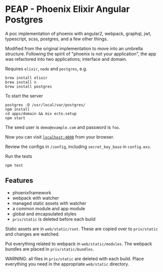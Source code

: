 
# PEAP - Phoenix Elixir Angular Postgres
A poc implementation of phoenix with angular2, webpack, graphql, jwt,
typescript, scss, postgres, and a few other things.

Modified from the original implementation to move into an umbrella structure.
Following the spirit of "phoenix is not your application", the app was refactored
into two applications; interface and domain.

Requires `elixir`, `node` and `postgres`, e.g.
```
brew install elixir
brew install n
brew install postgres
```

To start the server
```
postgres -D /usr/local/var/postgres/
npm install
cd apps/domain && mix ecto.setup
npm start
```

The seed user is `demo@example.com` and password is `foo`.

Now you can visit [`localhost:4000`](http://localhost:4000) from your browser.

Review the configs in `/config`, including `secret_key_base` in `config.exs`.

Run the tests
```
npm test
```

Features
--------

* phoenixframework
* webpack with watcher
* managed static assets with watcher
* a common module and app module
* global and encapsulated styles
* `priv/static` is deleted before each build

Static assets are in `web/static/root`. These are copied over to `priv/static` and changes are watched.

Put everything related to webpack in `web/static/modules`. The webpack bundles are placed in `priv/static/bundles`.

WARNING: all files in `priv/static` are deleted with each build. Place everything you need in the appropriate `web/static` directory.
